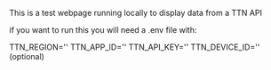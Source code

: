This is a test webpage running locally to display data from a TTN API

if you want to run this you will need a .env file with:

TTN_REGION=''
TTN_APP_ID=''
TTN_API_KEY=''
TTN_DEVICE_ID='' (optional)
